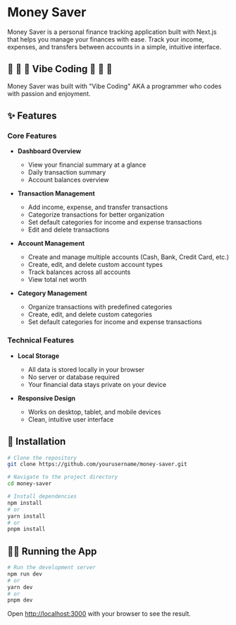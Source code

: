 # Money Saver

Money Saver is a personal finance tracking application built with Next.js that helps you manage your finances with ease. Track your income, expenses, and transfers between accounts in a simple, intuitive interface.

## 🚬 🚬 🚬 Vibe Coding 🚬 🚬 🚬

Money Saver was built with "Vibe Coding" AKA a programmer who codes with passion and enjoyment.

## ✨ Features

### Core Features
- **Dashboard Overview**
  - View your financial summary at a glance
  - Daily transaction summary
  - Account balances overview

- **Transaction Management**
  - Add income, expense, and transfer transactions
  - Categorize transactions for better organization
  - Set default categories for income and expense transactions
  - Edit and delete transactions

- **Account Management**
  - Create and manage multiple accounts (Cash, Bank, Credit Card, etc.)
  - Create, edit, and delete custom account types
  - Track balances across all accounts
  - View total net worth

- **Category Management**
  - Organize transactions with predefined categories
  - Create, edit, and delete custom categories
  - Set default categories for income and expense transactions

### Technical Features
- **Local Storage**
  - All data is stored locally in your browser
  - No server or database required
  - Your financial data stays private on your device

- **Responsive Design**
  - Works on desktop, tablet, and mobile devices
  - Clean, intuitive user interface

## 🚀 Installation

```bash
# Clone the repository
git clone https://github.com/yourusername/money-saver.git

# Navigate to the project directory
cd money-saver

# Install dependencies
npm install
# or
yarn install
# or
pnpm install
```

## 🏃‍♂️ Running the App

```bash
# Run the development server
npm run dev
# or
yarn dev
# or
pnpm dev
```

Open [http://localhost:3000](http://localhost:3000) with your browser to see the result.
